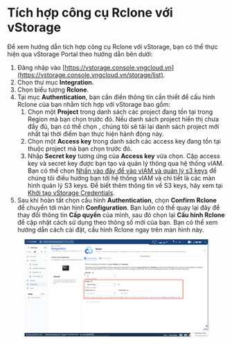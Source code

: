 # Tích hợp công cụ Rclone với vStorage

Để xem hướng dẫn tích hợp công cụ Rclone với vStorage, bạn có thể thực hiện qua vStorage Portal theo hướng dẫn bên dưới:&#x20;

1. Đăng nhập vào [https://vstorage.console.vngcloud.vn](https://vstorage.console.vngcloud.vn/storage/list).
2. Chọn thư mục **Integration.**
3. Chọn biểu tượng **Rclone**.
4. Tại mục **Authentication**, bạn cần điền thông tin cần thiết để cấu hình Rclone của bạn nhằm tích hợp với vStorage bao gồm:
   1. Chọn một **Project** trong danh sách các project đang tồn tại trong Region mà bạn chọn trước đó. Nếu danh sách project hiển thị chưa đầy đủ, bạn có thể chọn , chúng tôi sẽ tải lại danh sách project mới nhất tại thời điểm bạn thực hiện hành động này.
   2. Chọn một **Access key** trong danh sách các access key đang tồn tại thuộc project mà bạn chọn trước đó.
   3. Nhập **Secret key** tương ứng của **Access key** vừa chọn. Cặp access key và secret key được bạn tạo và quản lý thông qua hệ thống vIAM. Bạn có thể chọn [Nhấn vào đây để vào vIAM và quản lý s3 keys](https://iam.console.vngcloud.vn/vstorage-credentials/s3) để chúng tôi điều hướng bạn tới hệ thống vIAM và chi tiết là các màn hình quản lý S3 keys. Để biết thêm thông tin về S3 keys, hãy xem tại [Khởi tạo vStorage Credentials](../../../vstorage-hcm03/quan-ly-truy-cap/quan-ly-tai-khoan-truy-cap-vstorage/tai-khoan-service-account/khoi-tao-vstorage-credentials/).
5. Sau khi hoàn tất chọn cấu hình **Authentication**, chọn **Confirm Rclone** để chuyển tới màn hình **Configuration**. Bạn luôn có thể quay lại đây để thay đổi thông tin **Cấp quyền** của mình, sau đó chọn lại **Cấu hình Rclone** để cập nhật cách sử dụng theo thông số mới của bạn. Bạn có thể xem hướng dẫn cách cài đặt, cấu hình Rclone ngay trên màn hình này.&#x20;

<figure><img src="../../../../../.gitbook/assets/image (1058).png" alt=""><figcaption></figcaption></figure>
